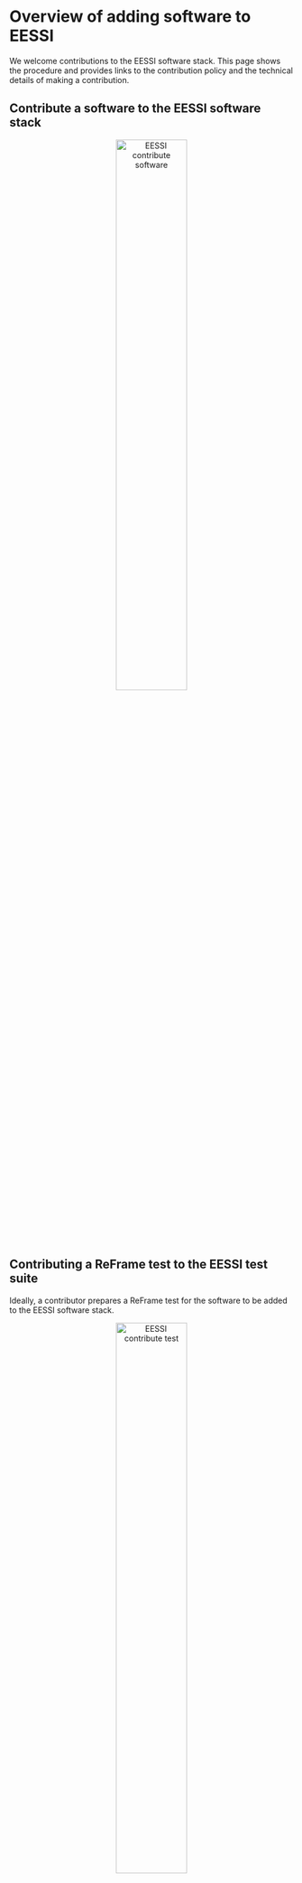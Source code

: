 # Overview of adding software to EESSI

We welcome contributions to the EESSI software stack. This page shows the procedure and provides links to the contribution policy and the technical details of making a contribution. 

## Contribute a software to the EESSI software stack

<p align="center">
  <img width="50%" src="../../img/contribute_software_workflow.png" alt="EESSI contribute software">
</p>

## Contributing a ReFrame test to the EESSI test suite

Ideally, a contributor prepares a ReFrame test for the software to be added to the EESSI software stack. 

<p align="center">
  <img width="50%" src="../../img/contribute_test_workflow.png" alt="EESSI contribute test">
</p>



# More about adding software to EESSI

* [Contribution policy](contribution_policy.md)
* [Opening a pull request *(for contributors)*](opening_pr.md)
* [Building software *(for maintainers)*](building_software.md)
* [Debugging failed builds *(for contributors + maintainers)*](debugging_failed_builds.md)
* [Deploying software *(for maintainers)*](deploying_software.md)
